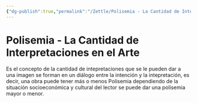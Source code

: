 ```yaml
---
{"dg-publish":true,"permalink":"/Zettle/Polisemia - La Cantidad de Interpretaciones en el Arte/","title":"Polisemia En El Arte","updated":"2023-12-30T18:05:35.624-05:00"}
---
```



# Polisemia - La Cantidad de Interpretaciones en el Arte

Es el concepto de la cantidad de intepretaciones que se le pueden dar a una imagen se forman en un diálogo entre la intención y la intepretación, es decir, una obra puede tener más o menos Polisemia dependiendo de la situación socioeconómica y cultural del lector se puede dar una polisemia mayor o menor.

